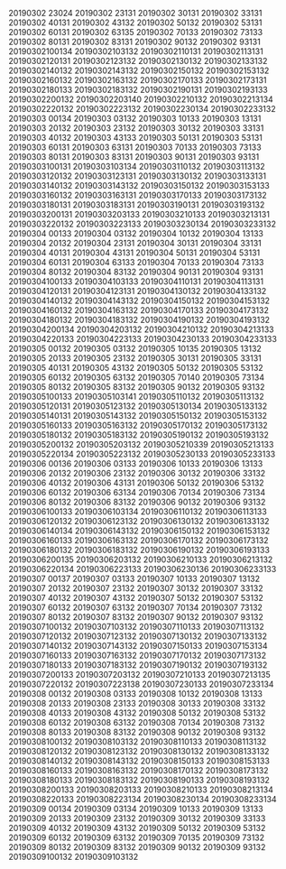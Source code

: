 20190302 23024 
20190302 23131 
20190302 30131 
20190302 33131 
20190302 40131 
20190302 43132 
20190302 50132 
20190302 53131 
20190302 60131 
20190302 63135 
20190302 70133 
20190302 73133 
20190302 80131 
20190302 83131 
20190302 90132 
20190302 93131 
20190302100134 
20190302103132 
20190302110131 
20190302113131 
20190302120131 
20190302123132 
20190302130132 
20190302133132 
20190302140132 
20190302143132 
20190302150132 
20190302153132 
20190302160132 
20190302163132 
20190302170133 
20190302173131 
20190302180133 
20190302183132 
20190302190131 
20190302193133 
20190302200132 
20190302203140 
20190302210132 
20190302213134 
20190302220132 
20190302223132 
20190302230134 
20190302233132 
20190303 00134 
20190303 03132 
20190303 10133 
20190303 13131 
20190303 20132 
20190303 23132 
20190303 30132 
20190303 33131 
20190303 40132 
20190303 43133 
20190303 50131 
20190303 53131 
20190303 60131 
20190303 63131 
20190303 70133 
20190303 73133 
20190303 80131 
20190303 83131 
20190303 90131 
20190303 93131 
20190303100131 
20190303103134 
20190303110132 
20190303113132 
20190303120132 
20190303123131 
20190303130132 
20190303133131 
20190303140132 
20190303143132 
20190303150132 
20190303153133 
20190303160132 
20190303163131 
20190303170133 
20190303173132 
20190303180131 
20190303183131 
20190303190131 
20190303193132 
20190303200131 
20190303203133 
20190303210133 
20190303213131 
20190303220132 
20190303223133 
20190303230134 
20190303233132 
20190304 00133 
20190304 03132 
20190304 10132 
20190304 13133 
20190304 20132 
20190304 23131 
20190304 30131 
20190304 33131 
20190304 40131 
20190304 43131 
20190304 50131 
20190304 53131 
20190304 60131 
20190304 63133 
20190304 70133 
20190304 73133 
20190304 80132 
20190304 83132 
20190304 90131 
20190304 93131 
20190304100133 
20190304103133 
20190304110131 
20190304113131 
20190304120131 
20190304123131 
20190304130132 
20190304133132 
20190304140132 
20190304143132 
20190304150132 
20190304153132 
20190304160132 
20190304163132 
20190304170133 
20190304173132 
20190304180132 
20190304183132 
20190304190132 
20190304193132 
20190304200134 
20190304203132 
20190304210132 
20190304213133 
20190304220133 
20190304223133 
20190304230133 
20190304233133 
20190305 00132 
20190305 03132 
20190305 10135 
20190305 13132 
20190305 20133 
20190305 23132 
20190305 30131 
20190305 33131 
20190305 40131 
20190305 43132 
20190305 50132 
20190305 53132 
20190305 60132 
20190305 63132 
20190305 70140 
20190305 73134 
20190305 80132 
20190305 83132 
20190305 90132 
20190305 93132 
20190305100133 
20190305103141 
20190305110132 
20190305113132 
20190305120131 
20190305123132 
20190305130134 
20190305133132 
20190305140131 
20190305143132 
20190305150132 
20190305153132 
20190305160133 
20190305163132 
20190305170132 
20190305173132 
20190305180132 
20190305183132 
20190305190132 
20190305193132 
20190305200132 
20190305203132 
20190305210339 
20190305213133 
20190305220134 
20190305223132 
20190305230133 
20190305233133 
20190306 00136 
20190306 03133 
20190306 10133 
20190306 13133 
20190306 20132 
20190306 23132 
20190306 30132 
20190306 33132 
20190306 40132 
20190306 43131 
20190306 50132 
20190306 53132 
20190306 60132 
20190306 63134 
20190306 70134 
20190306 73134 
20190306 80132 
20190306 83132 
20190306 90132 
20190306 93132 
20190306100133 
20190306103134 
20190306110132 
20190306113133 
20190306120132 
20190306123132 
20190306130132 
20190306133132 
20190306140134 
20190306143132 
20190306150132 
20190306153132 
20190306160133 
20190306163132 
20190306170132 
20190306173132 
20190306180132 
20190306183132 
20190306190132 
20190306193133 
20190306200135 
20190306203132 
20190306210133 
20190306213132 
20190306220134 
20190306223133 
20190306230136 
20190306233133 
20190307 00137 
20190307 03133 
20190307 10133 
20190307 13132 
20190307 20132 
20190307 23132 
20190307 30132 
20190307 33132 
20190307 40132 
20190307 43132 
20190307 50132 
20190307 53132 
20190307 60132 
20190307 63132 
20190307 70134 
20190307 73132 
20190307 80132 
20190307 83132 
20190307 90132 
20190307 93132 
20190307100132 
20190307103132 
20190307110133 
20190307113132 
20190307120132 
20190307123132 
20190307130132 
20190307133132 
20190307140132 
20190307143132 
20190307150133 
20190307153134 
20190307160133 
20190307163132 
20190307170132 
20190307173132 
20190307180133 
20190307183132 
20190307190132 
20190307193132 
20190307200133 
20190307203132 
20190307210133 
20190307213135 
20190307220132 
20190307223138 
20190307230133 
20190307233134 
20190308 00132 
20190308 03133 
20190308 10132 
20190308 13133 
20190308 20133 
20190308 23133 
20190308 30133 
20190308 33132 
20190308 40133 
20190308 43132 
20190308 50132 
20190308 53132 
20190308 60132 
20190308 63132 
20190308 70134 
20190308 73132 
20190308 80133 
20190308 83132 
20190308 90132 
20190308 93132 
20190308100132 
20190308103132 
20190308110133 
20190308113132 
20190308120132 
20190308123132 
20190308130132 
20190308133132 
20190308140132 
20190308143132 
20190308150133 
20190308153133 
20190308160133 
20190308163132 
20190308170132 
20190308173132 
20190308180133 
20190308183132 
20190308190133 
20190308193132 
20190308200133 
20190308203133 
20190308210133 
20190308213134 
20190308220133 
20190308223134 
20190308230134 
20190308233134 
20190309 00134 
20190309 03134 
20190309 10133 
20190309 13133 
20190309 20133 
20190309 23132 
20190309 30132 
20190309 33133 
20190309 40132 
20190309 43132 
20190309 50132 
20190309 53132 
20190309 60132 
20190309 63132 
20190309 70135 
20190309 73132 
20190309 80132 
20190309 83132 
20190309 90132 
20190309 93132 
20190309100132 
20190309103132 
